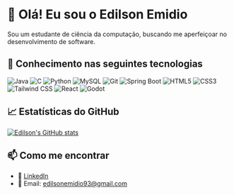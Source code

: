 # 👋 Olá! Eu sou o Edilson Emidio

Sou um estudante de ciência da computação, buscando me aperfeiçoar no desenvolvimento de software.

## 🚀 Conhecimento nas seguintes tecnologias
![Java](https://img.shields.io/badge/Java-ED8B00?style=for-the-badge&logo=java&logoColor=white)
![C](https://img.shields.io/badge/C-00599C?style=for-the-badge&logo=c&logoColor=white)
![Python](https://img.shields.io/badge/Python-3776AB?style=for-the-badge&logo=python&logoColor=white)
![MySQL](https://img.shields.io/badge/MySQL-00000F?style=for-the-badge&logo=mysql&logoColor=white)
![Git](https://img.shields.io/badge/Git-F05032?style=for-the-badge&logo=git&logoColor=white)
![Spring Boot](https://img.shields.io/badge/Spring_Boot-6DB33F?style=for-the-badge&logo=spring-boot&logoColor=white)
![HTML5](https://img.shields.io/badge/HTML5-E34F26?style=for-the-badge&logo=html5&logoColor=white)
![CSS3](https://img.shields.io/badge/CSS3-1572B6?style=for-the-badge&logo=css3&logoColor=white)
![Tailwind CSS](https://img.shields.io/badge/Tailwind_CSS-38B2AC?style=for-the-badge&logo=tailwind-css&logoColor=white)
![React](https://img.shields.io/badge/React-20232A?style=for-the-badge&logo=react&logoColor=61DAFB)
![Godot](https://img.shields.io/badge/Godot_Engine-478CBF?style=for-the-badge&logo=godot-engine&logoColor=white)


## 📈 Estatísticas do GitHub
[![Edilson's GitHub stats](https://github-readme-stats.vercel.app/api?username=edilsonemidio&show_icons=true&theme=radical)](https://github.com/anuraghazra/github-readme-stats)


## 📫 Como me encontrar
- 💼 [LinkedIn](https://www.linkedin.com/in/edilson-emidio-9b9a4634a)
- 📧 Email: edilsonemidio93@gmail.com



